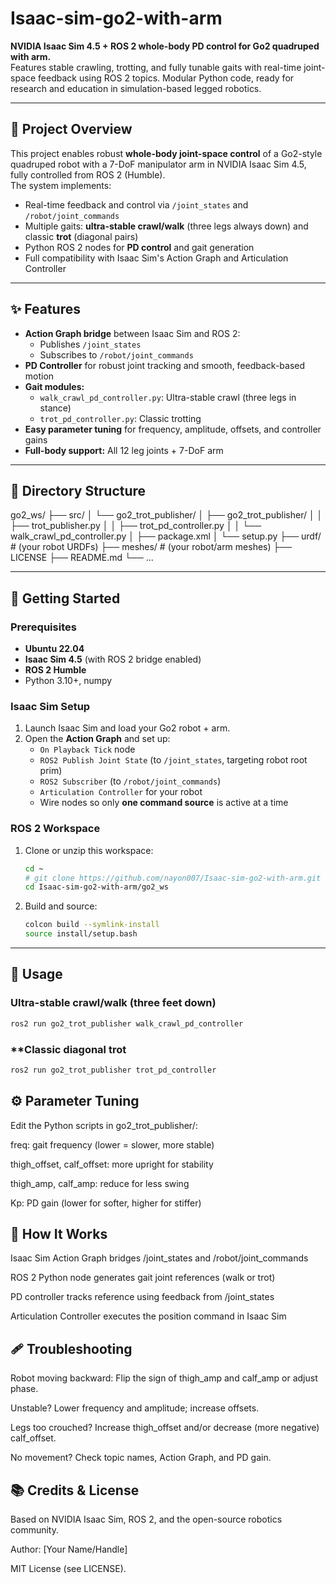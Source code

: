 # Isaac-sim-go2-with-arm

**NVIDIA Isaac Sim 4.5 + ROS 2 whole-body PD control for Go2 quadruped with arm.**  
Features stable crawling, trotting, and fully tunable gaits with real-time joint-space feedback using ROS 2 topics. Modular Python code, ready for research and education in simulation-based legged robotics.

---

## 🦿 Project Overview

This project enables robust **whole-body joint-space control** of a Go2-style quadruped robot with a 7-DoF manipulator arm in NVIDIA Isaac Sim 4.5, fully controlled from ROS 2 (Humble).  
The system implements:

- Real-time feedback and control via `/joint_states` and `/robot/joint_commands`
- Multiple gaits: **ultra-stable crawl/walk** (three legs always down) and classic **trot** (diagonal pairs)
- Python ROS 2 nodes for **PD control** and gait generation
- Full compatibility with Isaac Sim's Action Graph and Articulation Controller

---

## ✨ Features

- **Action Graph bridge** between Isaac Sim and ROS 2:  
  - Publishes `/joint_states`
  - Subscribes to `/robot/joint_commands`
- **PD Controller** for robust joint tracking and smooth, feedback-based motion
- **Gait modules:**  
  - `walk_crawl_pd_controller.py`: Ultra-stable crawl (three legs in stance)
  - `trot_pd_controller.py`: Classic trotting
- **Easy parameter tuning** for frequency, amplitude, offsets, and controller gains
- **Full-body support:** All 12 leg joints + 7-DoF arm

---

## 📁 Directory Structure

go2_ws/
├── src/
│ └── go2_trot_publisher/
│ ├── go2_trot_publisher/
│ │ ├── trot_publisher.py
│ │ ├── trot_pd_controller.py
│ │ └── walk_crawl_pd_controller.py
│ ├── package.xml
│ └── setup.py
├── urdf/ # (your robot URDFs)
├── meshes/ # (your robot/arm meshes)
├── LICENSE
├── README.md
└── ...


---

## 🚀 Getting Started

### Prerequisites

- **Ubuntu 22.04**
- **Isaac Sim 4.5** (with ROS 2 bridge enabled)
- **ROS 2 Humble**
- Python 3.10+, numpy

### Isaac Sim Setup

1. Launch Isaac Sim and load your Go2 robot + arm.
2. Open the **Action Graph** and set up:
    - `On Playback Tick` node
    - `ROS2 Publish Joint State` (to `/joint_states`, targeting robot root prim)
    - `ROS2 Subscriber` (to `/robot/joint_commands`)
    - `Articulation Controller` for your robot
    - Wire nodes so only **one command source** is active at a time

### ROS 2 Workspace

1. Clone or unzip this workspace:
    ```bash
    cd ~
    # git clone https://github.com/nayon007/Isaac-sim-go2-with-arm.git
    cd Isaac-sim-go2-with-arm/go2_ws
    ```
2. Build and source:
    ```bash
    colcon build --symlink-install
    source install/setup.bash
    ```

---

## 🏃 Usage

### **Ultra-stable crawl/walk (three feet down)**
```bash
ros2 run go2_trot_publisher walk_crawl_pd_controller
```
### **Classic diagonal trot
```bash
ros2 run go2_trot_publisher trot_pd_controller
```

## ⚙️ Parameter Tuning
Edit the Python scripts in go2_trot_publisher/:

freq: gait frequency (lower = slower, more stable)

thigh_offset, calf_offset: more upright for stability

thigh_amp, calf_amp: reduce for less swing

Kp: PD gain (lower for softer, higher for stiffer)


## 🧠 How It Works
Isaac Sim Action Graph bridges /joint_states and /robot/joint_commands

ROS 2 Python node generates gait joint references (walk or trot)

PD controller tracks reference using feedback from /joint_states

Articulation Controller executes the position command in Isaac Sim

## 🩹 Troubleshooting
Robot moving backward: Flip the sign of thigh_amp and calf_amp or adjust phase.

Unstable? Lower frequency and amplitude; increase offsets.

Legs too crouched? Increase thigh_offset and/or decrease (more negative) calf_offset.

No movement? Check topic names, Action Graph, and PD gain.

## 📚 Credits & License
Based on NVIDIA Isaac Sim, ROS 2, and the open-source robotics community.

Author: [Your Name/Handle]

MIT License (see LICENSE).
